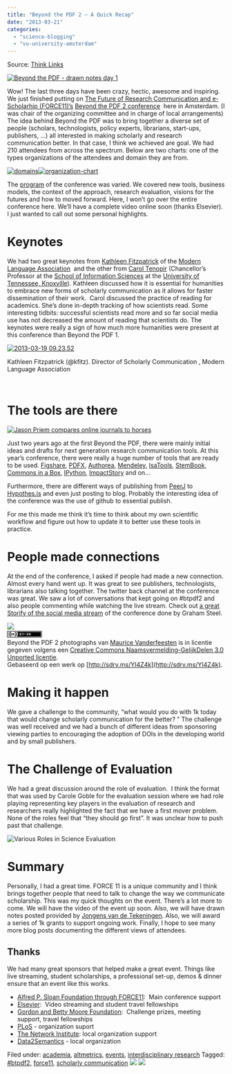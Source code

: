 ```yaml
---
title: "Beyond the PDF 2 – A Quick Recap"
date: "2013-03-21"
categories: 
  - "science-blogging"
  - "vu-university-amsterdam"
---
```


Source: [Think Links](http://thinklinks.wordpress.com/feed/)

[![Beyond the PDF - drawn notes day 1](http://thinklinks.files.wordpress.com/2013/03/2013-03-21-05-06-37.jpg?w=500&h=375)](http://thinklinks.files.wordpress.com/2013/03/2013-03-21-05-06-37.jpg)

Wow! The last three days have been crazy, hectic, awesome and inspiring. We just finished putting on [The Future of Research Communication and e-Scholarhip (FORCE11)’s](http://www.force11.org) [Beyond the PDF 2 conference](http://www.force11.org/beyondthepdf2)  here in Amsterdam. (I was chair of the organizing committee and in charge of local arrangements) The idea behind Beyond the PDF was to bring together a diverse set of people (scholars, technologists, policy experts, librarians, start-ups, publishers, …) all interested in making scholarly and research communication better. In that case, I think we achieved are goal. We had 210 attendees from across the spectrum. Below are two charts: one of the types organizations of the attendees and domain they are from.

[![domains](http://thinklinks.files.wordpress.com/2013/03/domains.png?w=300&h=178)![organization-chart](http://thinklinks.files.wordpress.com/2013/03/organization-chart.png?w=300&h=192)  
](http://thinklinks.files.wordpress.com/2013/03/domains.png)

The [program](http://www.force11.org/program%20schedule) of the conference was varied. We covered new tools, business models, the context of the approach, research evaluation, visions for the futures and how to moved forward. Here, I won’t go over the entire conference here. We’ll have a complete video online soon (thanks Elsevier). I just wanted to call out some personal highlights.

# Keynotes

We had two great keynotes from [Kathleen Fitzpatrick](http://www.plannedobsolescence.net/kathleen-fitzpatrick/) of the [Modern Language Association](http://mla.org)  and the other from [Carol Tenopir](http://scholar.cci.utk.edu/carol-tenopir/home) (Chancellor’s Professor at the [School of Information Sciences](http://www.sis.utk.edu/) at the [University of Tennessee, Knoxville](http://www.utk.edu/)). Kathleen discussed how it is essential for humanities to embrace new forms of scholarly communication as it allows for faster dissemination of their work.  Carol discussed the practice of reading for academics. She’s done in-depth tracking of how scientists read. Some interesting tidbits: successful scientists read more and so far social media use has not decreased the amount of reading that scientists do. The keynotes were really a sign of how much more humanities were present at this conference than Beyond the PDF 1.

[![2013-03-19 09.23.52](http://thinklinks.files.wordpress.com/2013/03/2013-03-19-09-23-52.jpg?w=500&h=375)](http://thinklinks.files.wordpress.com/2013/03/2013-03-19-09-23-52.jpg)

Kathleen Fitzpatrick (@kfitz). Director of Scholarly Communication , Modern Language Association

[  
](http://thinklinks.files.wordpress.com/2013/03/2013-03-19-09-36-16.jpg)

# The tools are there

[![Jason Priem compares online journals to horses](http://thinklinks.files.wordpress.com/2013/03/bfutkbuceaaehbf-jpg-large.jpeg?w=500&h=375)](http://thinklinks.files.wordpress.com/2013/03/bfutkbuceaaehbf-jpg-large.jpeg)

Just two years ago at the first Beyond the PDF, there were mainly initial ideas and drafts for next generation research communication tools. At this year’s conference, there were really a huge number of tools that are ready to be used. [Figshare](http://figshare.com), [PDFX](http://pdfx.cs.man.ac.uk), [Authorea](https://www.authorea.com), [Mendeley](http://mendely.com), [IsaTools](http://isatab.sourceforge.net/tools.html), [StemBook](http://www.stembook.org), [Commons in a Box](http://commonsinabox.org), [IPython](http://ipython.org), [ImpactStory](http://impactstory.org) and on…

Furthermore, there are different ways of publishing from [PeerJ](https://peerj.com) to [Hypothes.is](http://hypothes.is) and even just posting to blog. Probably the interesting idea of the conference was the use of github to essential publish.

For me this made me think it’s time to think about my own scientific workflow and figure out how to update it to better use these tools in practice.

# People made connections

At the end of the conference, I asked if people had made a new connection. Almost every hand went up. It was great to see publishers, technologists, librarians also talking together. The twitter back channel at the conference was great. We saw a lot of conversations that kept going on #btpdf2 and also people commenting while watching the live stream. Check out [a great Storify of the social media stream](http://storify.com/mcdawg/beyond-the-pdf-2) of the conference done by Graham Steel.

[![](http://thinklinks.files.wordpress.com/2013/03/img_6021.jpg?w=500&h=333)](http://thinklinks.files.wordpress.com/2013/03/img_6021.jpg)  
[![Creative Commons-Licentie](images/80x15.png)](http://creativecommons.org/licenses/by-sa/3.0/deed.nl)  
Beyond the PDF 2 photographs van [Maurice Vanderfeesten](http://maurice.vanderfeesten.name) is in licentie gegeven volgens een [Creative Commons Naamsvermelding-GelijkDelen 3.0 Unported licentie](http://creativecommons.org/licenses/by-sa/3.0/deed.nl).  
Gebaseerd op een werk op [http://sdrv.ms/YI4Z4k](http://sdrv.ms/YI4Z4k).

# Making it happen

We gave a challenge to the community, “what would you do with 1k today that would change scholarly communication for the better? ” The challenge was well received and we had a bunch of different ideas from sponsoring viewing parties to encouraging the adoption of DOIs in the developing world and by small publishers.

# The Challenge of Evaluation

We had a great discussion around the role of evaluation.  I think the format that was used by Carole Goble for the evaluation session where we had role playing representing key players in the evaluation of research and researchers really highlighted the fact that we have a first mover problem. None of the roles feel that “they should go first”. It was unclear how to push past that challenge.

![Various Roles in Science Evaluation](http://thinklinks.files.wordpress.com/2013/03/2013-03-20-13-14-25.jpg?w=500&h=375)

# Summary

Personally, I had a great time. FORCE 11 is a unique community and I think brings together people that need to talk to change the way we communicate scholarship. This was my quick thoughts on the event. There’s a lot more to come. We will have the video of the event up soon. Also, we will have drawn notes posted provided by [Jongens van de Tekeningen](http://jongensvandetekeningen.nl). Also, we will award a series of 1k grants to support ongoing work. Finally, I hope to see many more blog posts documenting the different views of attendees.

## Thanks

We had many great sponsors that helped make a great event. Things like live streaming, student scholarships, a professional set-up, demos & dinner ensure that an event like this works.

- [Alfred P. Sloan Foundation through FORCE11](http://www.sloan.org):  Main conference support
- [Elsevier](http://www.elsevier.com/):  Video streaming and student travel fellowships
- [Gordon and Betty Moore Foundation](http://www.moore.org/):  Challenge prizes, meeting support, travel fellowships
- [PLoS](http://plos.org/) - organization suport
- [The Network Institute](http://www.networkinstitute.nl/): local organization support
- [Data2Semantics](http://www.data2semantics.org) - local organization

  
Filed under: [academia](http://thinklinks.wordpress.com/category/academia/), [altmetrics](http://thinklinks.wordpress.com/category/altmetrics-2/), [events](http://thinklinks.wordpress.com/category/events/), [interdisciplinary research](http://thinklinks.wordpress.com/category/interdisciplinary-research/) Tagged: [#btpdf2](http://thinklinks.wordpress.com/tag/btpdf2/), [force11](http://thinklinks.wordpress.com/tag/force11/), [scholarly communication](http://thinklinks.wordpress.com/tag/scholarly-communication/) [![](http://feeds.wordpress.com/1.0/comments/thinklinks.wordpress.com/468/)](http://feeds.wordpress.com/1.0/gocomments/thinklinks.wordpress.com/468/) ![](http://stats.wordpress.com/b.gif?host=thinklinks.wordpress.com&blog=5274753&post=468&subd=thinklinks&ref=&feed=1)
